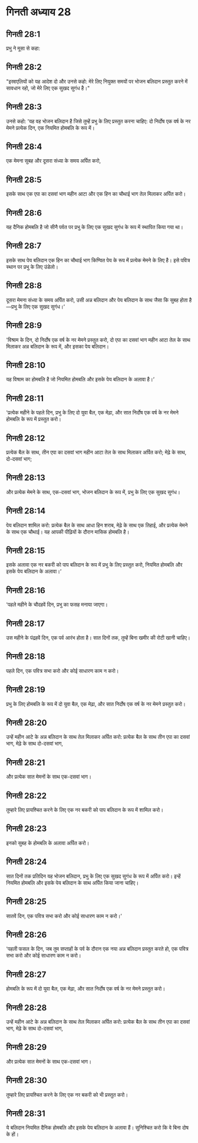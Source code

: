 # गिनती अध्याय 28

## गिनती 28:1
प्रभु ने मूसा से कहा:

## गिनती 28:2
"इस्राएलियों को यह आदेश दो और उनसे कहो: मेरे लिए नियुक्त समयों पर भोजन बलिदान प्रस्तुत करने में सावधान रहो, जो मेरे लिए एक सुखद सुगंध है।"

## गिनती 28:3
उनसे कहो: 'यह वह भोजन बलिदान है जिसे तुम्हें प्रभु के लिए प्रस्तुत करना चाहिए: दो निर्दोष एक वर्ष के नर मेमने प्रत्येक दिन, एक नियमित होमबलि के रूप में।

## गिनती 28:4
एक मेमना सुबह और दूसरा संध्या के समय अर्पित करो,

## गिनती 28:5
इसके साथ एक एपा का दसवां भाग महीन आटा और एक हिन का चौथाई भाग तेल मिलाकर अर्पित करो।

## गिनती 28:6
यह दैनिक होमबलि है जो सीनै पर्वत पर प्रभु के लिए एक सुखद सुगंध के रूप में स्थापित किया गया था।

## गिनती 28:7
इसके साथ पेय बलिदान एक हिन का चौथाई भाग किण्वित पेय के रूप में प्रत्येक मेमने के लिए है। इसे पवित्र स्थान पर प्रभु के लिए उंडेलो।

## गिनती 28:8
दूसरा मेमना संध्या के समय अर्पित करो, उसी अन्न बलिदान और पेय बलिदान के साथ जैसा कि सुबह होता है—प्रभु के लिए एक सुखद सुगंध।’

## गिनती 28:9
'विश्राम के दिन, दो निर्दोष एक वर्ष के नर मेमने प्रस्तुत करो, दो एपा का दसवां भाग महीन आटा तेल के साथ मिलाकर अन्न बलिदान के रूप में, और इसका पेय बलिदान।

## गिनती 28:10
यह विश्राम का होमबलि है जो नियमित होमबलि और इसके पेय बलिदान के अलावा है।’

## गिनती 28:11
'प्रत्येक महीने के पहले दिन, प्रभु के लिए दो युवा बैल, एक मेढ़ा, और सात निर्दोष एक वर्ष के नर मेमने होमबलि के रूप में प्रस्तुत करो।

## गिनती 28:12
प्रत्येक बैल के साथ, तीन एपा का दसवां भाग महीन आटा तेल के साथ मिलाकर अर्पित करो; मेढ़े के साथ, दो-दसवां भाग;

## गिनती 28:13
और प्रत्येक मेमने के साथ, एक-दसवां भाग, भोजन बलिदान के रूप में, प्रभु के लिए एक सुखद सुगंध।

## गिनती 28:14
पेय बलिदान शामिल करो: प्रत्येक बैल के साथ आधा हिन शराब, मेढ़े के साथ एक तिहाई, और प्रत्येक मेमने के साथ एक चौथाई। यह आपकी पीढ़ियों के दौरान मासिक होमबलि है।

## गिनती 28:15
इसके अलावा एक नर बकरी को पाप बलिदान के रूप में प्रभु के लिए प्रस्तुत करो, नियमित होमबलि और इसके पेय बलिदान के अलावा।’

## गिनती 28:16
'पहले महीने के चौदहवें दिन, प्रभु का फसह मनाया जाएगा।

## गिनती 28:17
उस महीने के पंद्रहवें दिन, एक पर्व आरंभ होता है। सात दिनों तक, तुम्हें बिना खमीर की रोटी खानी चाहिए।

## गिनती 28:18
पहले दिन, एक पवित्र सभा करो और कोई साधारण काम न करो।

## गिनती 28:19
प्रभु के लिए होमबलि के रूप में दो युवा बैल, एक मेढ़ा, और सात निर्दोष एक वर्ष के नर मेमने प्रस्तुत करो।

## गिनती 28:20
उन्हें महीन आटे के अन्न बलिदान के साथ तेल मिलाकर अर्पित करो: प्रत्येक बैल के साथ तीन एपा का दसवां भाग, मेढ़े के साथ दो-दसवां भाग,

## गिनती 28:21
और प्रत्येक सात मेमनों के साथ एक-दसवां भाग।

## गिनती 28:22
तुम्हारे लिए प्रायश्चित करने के लिए एक नर बकरी को पाप बलिदान के रूप में शामिल करो।

## गिनती 28:23
इनको सुबह के होमबलि के अलावा अर्पित करो।

## गिनती 28:24
सात दिनों तक प्रतिदिन यह भोजन बलिदान, प्रभु के लिए एक सुखद सुगंध के रूप में अर्पित करो। इन्हें नियमित होमबलि और इसके पेय बलिदान के साथ अर्पित किया जाना चाहिए।

## गिनती 28:25
सातवें दिन, एक पवित्र सभा करो और कोई साधारण काम न करो।’

## गिनती 28:26
'पहली फसल के दिन, जब तुम सप्ताहों के पर्व के दौरान एक नया अन्न बलिदान प्रस्तुत करते हो, एक पवित्र सभा करो और कोई साधारण काम न करो।

## गिनती 28:27
होमबलि के रूप में दो युवा बैल, एक मेढ़ा, और सात निर्दोष एक वर्ष के नर मेमने प्रस्तुत करो।

## गिनती 28:28
उन्हें महीन आटे के अन्न बलिदान के साथ तेल मिलाकर अर्पित करो: प्रत्येक बैल के साथ तीन एपा का दसवां भाग, मेढ़े के साथ दो-दसवां भाग,

## गिनती 28:29
और प्रत्येक सात मेमनों के साथ एक-दसवां भाग।

## गिनती 28:30
तुम्हारे लिए प्रायश्चित करने के लिए एक नर बकरी को भी प्रस्तुत करो।

## गिनती 28:31
ये बलिदान नियमित दैनिक होमबलि और इसके पेय बलिदान के अलावा हैं। सुनिश्चित करो कि वे बिना दोष के हों।
